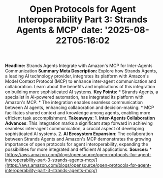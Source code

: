 ﻿---
title: "Open Protocols for Agent Interoperability Part 3: Strands Agents & MCP'
date: '2025-08-22T05:16:02"
category: "Markets"
summary: ""
slug: "open protocols for agent interoperability part 3 strands age"
source_urls:
  - "https://aws.amazon.com/blogs/opensource/open-protocols-for-agent-interoperability-part-3-strands-agents-mcp/"
seo:
  title: "Open Protocols for Agent Interoperability Part 3: Strands Agents & MCP | Hash n Hedge'
  description: '"
  keywords: ["news", "markets", "brief"]
---
**Headline:** Strands Agents Integrate with Amazon's MCP for Inter-Agents Communication  **Summary Meta Description:** Explore how Strands Agents, a leading AI technology provider, integrates its platform with Amazon's Model Context Protocol (MCP) to enhance inter-agent communication and collaboration. Learn about the benefits and implications of this integration on building more sophisticated AI systems.  **Key Points:**  * Strands Agents, a specialist in AI-powered automation, has integrated its platform with Amazon's MCP. * The integration enables seamless communication between AI agents, enhancing collaboration and decision-making. * MCP facilitates shared context and knowledge among agents, enabling more efficient task accomplishment.  **Takeaways:**  1. **Inter-Agents Collaboration Advances**: This integration marks a significant step forward in achieving seamless inter-agent communication, a crucial aspect of developing sophisticated AI systems. 2. **AI Ecosystem Expansion**: The collaboration between Strands Agents and Amazon's MCP demonstrates the growing importance of open protocols for agent interoperability, expanding the possibilities for more integrated and efficient AI applications.  **Sources:**  * [https://aws.amazon.com/blogs/opensource/open-protocols-for-agent-interoperability-part-3-strands-agents-mcp/](https://aws.amazon.com/blogs/opensource/open-protocols-for-agent-interoperability-part-3-strands-agents-mcp/) 

